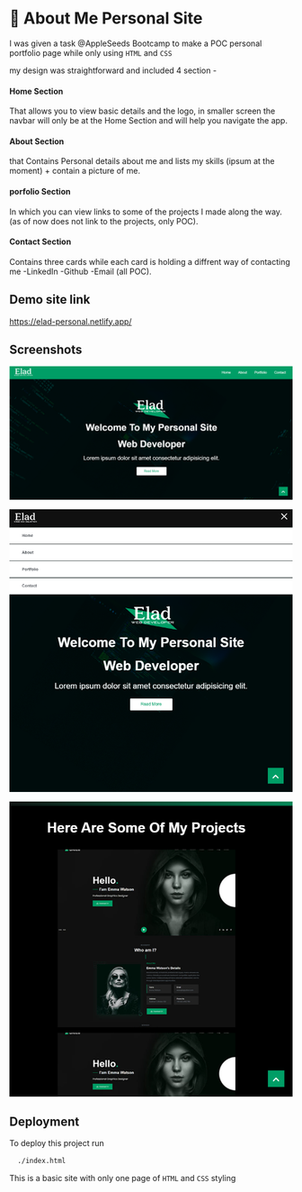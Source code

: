 
# 🚀 About Me Personal Site
I was given a task @AppleSeeds Bootcamp to make a POC personal portfolio page while only using ```HTML``` and ```CSS```

my design was straightforward and included 4 section -


#### Home Section 
That allows you to view basic details and the logo, in smaller screen the navbar will only be at the Home Section and will help you navigate the app.

#### About Section
that Contains Personal details about me and lists my skills (ipsum at the moment) + contain a picture of me.

#### porfolio Section
In which you can view links to some of the projects I made along the way.(as of now does not link to the projects, only POC).

#### Contact Section
Contains three cards while each card is holding a diffrent way of contacting me -LinkedIn -Github -Email (all POC).


## Demo site link

https://elad-personal.netlify.app/


## Screenshots

![Alt text](assets/images/Screenshot1.png?raw=true "Title")

![plot](./assets/images/Screenshot2.png)

![plot](./assets/images/Screenshot3.png)


## Deployment

To deploy this project run

```bash
  ./index.html
```
This is a basic site with only one page of ```HTML``` and ```CSS``` styling

